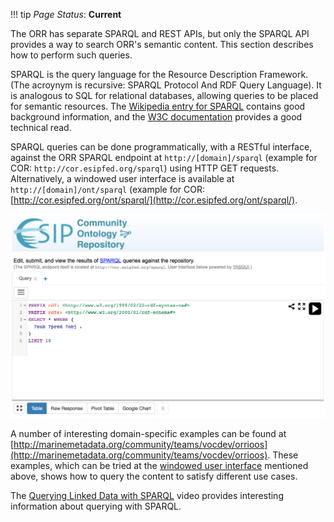 !!! tip
    _Page Status_: **Current**

The ORR has separate SPARQL and REST APIs, but only the SPARQL API provides a way to search ORR's semantic content. 
This section describes how to perform such queries.

SPARQL is the query language for the Resource Description Framework. (The acroynym is recursive: SPARQL Protocol And RDF Query Language). 
It is analogous to SQL for relational databases, allowing queries to be placed for semantic resources. 
The [Wikipedia entry for SPARQL](http://en.wikipedia.org/wiki/SPARQL) contains good background information, 
and the [W3C documentation](http://www.w3.org/TR/sparql11-overview/) provides a good technical read.

SPARQL queries can be done programmatically, with a RESTful interface, against the ORR SPARQL endpoint at 
`http://[domain]/sparql` (example for COR: `http://cor.esipfed.org/sparql`) using HTTP GET requests.
Alternatively, a windowed user interface is available at `http://[domain]/ont/sparql` (example for COR: [http://cor.esipfed.org/ont/sparql/](http://cor.esipfed.org/ont/sparql/).

![SPARQL search page](img/cor/cor-sparql-search-page-20160828.png)

A number of interesting domain-specific examples can be found at 
[http://marinemetadata.org/community/teams/vocdev/orrioos](http://marinemetadata.org/community/teams/vocdev/orrioos). 
These examples, which can be tried at the [windowed user interface](http://cor.esipfed.org/ont/sparql) mentioned above,
shows how to query the content to satisfy different use cases. 

The [Querying Linked Data with SPARQL](http://www.slideshare.net/olafhartig/querying-linked-data-with-sparql) 
video provides interesting information about querying with SPARQL.
